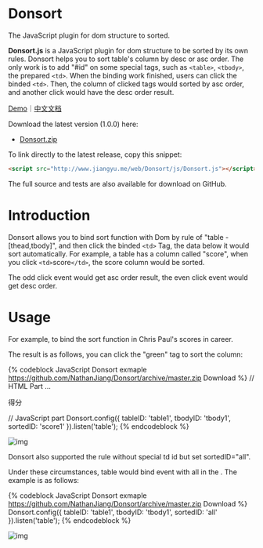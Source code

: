 # Donsort
The JavaScript plugin for dom structure to sorted.

**Donsort.js** is a JavaScript plugin for dom structure to be sorted by its own rules. Donsort helps you to sort table's column by desc or asc order. The only work is to add "#id" on some special tags, such as `<table>`, `<tbody>`, the prepared `<td>`. When the binding work finished, users can click the binded `<td>`. Then, the column of clicked tags would sorted by asc order, and another click would have the desc order result.

[Demo](http://www.jiangyu.me/web/Donsort)｜[中文文档](https://github.com/NathanJiang/Donsort/)

Download the latest version (1.0.0) here:

- [Donsort.zip](https://github.com/NathanJiang/Donsort/archive/master.zip)

To link directly to the latest release, copy this snippet:

``` html
<script src="http://www.jiangyu.me/web/Donsort/js/Donsort.js"></script>
```

The full source and tests are also available for download on GitHub.

# Introduction

Donsort allows you to bind sort function with Dom by rule of "table - [thead,tbody]", and then click the binded `<td>` Tag, the data below it would sort automatically. For example, a table has a column called "score", when you click `<td>`score`</td>`, the score column would be sorted.

The odd click event would get asc order result, the even click event would get desc order.

# Usage

For example, to bind the sort function in Chris Paul's scores in career.

The result is as follows, you can click the "green" tag to sort the column:

{% codeblock JavaScript Donsort exmaple https://github.com/NathanJiang/Donsort/archive/master.zip Download %}
// HTML Part
...
<td id="score1">得分</td>

// JavaScript part
Donsort.config({
    tableID: 'table1',
    tbodyID: 'tbody1', 
    sortedID: 'score1'
}).listen('table');
{% endcodeblock %}

![img](http://www.jiangyu.me/img/0326/1.png)

Donsort also supported the rule without special td id but set sortedID="all".

Under these circumstances, table would bind event with all <td> in the <thead><tr></tr></thead>.
The example is as follows:

{% codeblock JavaScript Donsort exmaple https://github.com/NathanJiang/Donsort/archive/master.zip Download %}
Donsort.config({
    tableID: 'table1',
    tbodyID: 'tbody1', 
    sortedID: 'all'    
}).listen('table');
{% endcodeblock %}

![img](http://www.jiangyu.me/img/0326/2.png)
